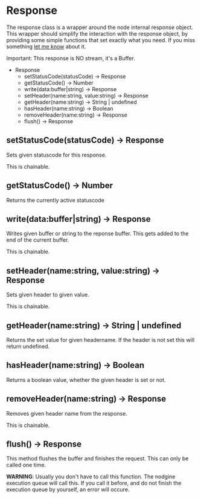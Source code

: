 # Response #

The response class is a wrapper around the node internal response object. This wrapper should
simplify the interaction with the response object, by providing some simple functions that
set exactly what you need. If you miss something [let me know](https://github.com/sateffen/nodgine/issues)
about it.

Important: This response is NO stream, it's a Buffer.

* Response
    * setStatusCode(statusCode) -> Response
    * getStatusCode() -> Number
    * write(data:buffer|string) -> Response
    * setHeader(name:string, value:string) -> Response
    * getHeader(name:string) -> String | undefined
    * hasHeader(name:string) -> Boolean
    * removeHeader(name:string) -> Response
    * flush() -> Response

## setStatusCode(statusCode) -> Response ##

Sets given statuscode for this response.

This is chainable.

## getStatusCode() -> Number ##

Returns the currently active statuscode

## write(data:buffer|string) -> Response ##

Writes given buffer or string to the reponse buffer. This gets added to the end of the
current buffer.

This is chainable.

## setHeader(name:string, value:string) -> Response ##

Sets given header to given value.

This is chainable.

## getHeader(name:string) -> String | undefined ##

Returns the set value for given headername. If the header is not set this will return
undefined.

## hasHeader(name:string) -> Boolean ##

Returns a boolean value, whether the given header is set or not.

## removeHeader(name:string) -> Response ##

Removes given header name from the response.

This is chainable.

## flush() -> Response ##

This method flushes the buffer and finishes the request. This can only be called one time.

**WARNING**: Usually you don't have to call this function. The nodgine execution queue will
call this. If you call it before, and do not finish the execution queue by yourself, an error
will occure.
